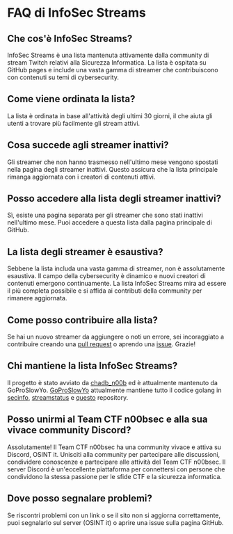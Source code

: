 # FAQ di InfoSec Streams

## Che cos'è InfoSec Streams?

InfoSec Streams è una lista mantenuta attivamente dalla community di stream Twitch relativi alla Sicurezza Informatica. La lista è ospitata su GitHub pages e include una vasta gamma di streamer che contribuiscono con contenuti su temi di cybersecurity.

## Come viene ordinata la lista?

La lista è ordinata in base all'attività degli ultimi 30 giorni, il che aiuta gli utenti a trovare più facilmente gli stream attivi.

## Cosa succede agli streamer inattivi?

Gli streamer che non hanno trasmesso nell'ultimo mese vengono spostati nella pagina degli streamer inattivi. Questo assicura che la lista principale rimanga aggiornata con i creatori di contenuti attivi.

## Posso accedere alla lista degli streamer inattivi?

Sì, esiste una pagina separata per gli streamer che sono stati inattivi nell'ultimo mese. Puoi accedere a questa lista dalla pagina principale di GitHub.

## La lista degli streamer è esaustiva?

Sebbene la lista includa una vasta gamma di streamer, non è assolutamente esaustiva. Il campo della cybersecurity è dinamico e nuovi creatori di contenuti emergono continuamente. La lista InfoSec Streams mira ad essere il più completa possibile e si affida ai contributi della community per rimanere aggiornata.

## Come posso contribuire alla lista?

Se hai un nuovo streamer da aggiungere o noti un errore, sei incoraggiato a contribuire creando una [pull request](https://github.com/infosecstreams/infosecstreams.github.io/pulls) o aprendo una [issue](https://github.com/infosecstreams/infosecstreams.github.io/issues). Grazie!

## Chi mantiene la lista InfoSec Streams?

Il progetto è stato avviato da [chadb_n00b](https://twitch.tv/chadb_n00b) ed è attualmente mantenuto da GoProSlowYo. [GoProSlowYo](https://github.com/goproslowyo) attualmente mantiene tutto il codice golang in [secinfo](https://github.com/infosecstreams/secinfo), [streamstatus](https://github.com/infosecstreams/streamstatus) e [questo](https://github.com/infosecstreams/infosecstreams.github.io) repository.

## Posso unirmi al Team CTF n00bsec e alla sua vivace community Discord?

Assolutamente! Il Team CTF n00bsec ha una community vivace e attiva su Discord, OSINT it. Unisciti alla community per partecipare alle discussioni, condividere conoscenze e partecipare alle attività del Team CTF n00bsec. Il server Discord è un'eccellente piattaforma per connettersi con persone che condividono la stessa passione per le sfide CTF e la sicurezza informatica.

## Dove posso segnalare problemi?

Se riscontri problemi con un link o se il sito non si aggiorna correttamente, puoi segnalarlo sul server (OSINT it) o aprire una issue sulla pagina GitHub.

<script defer data-domain="infosecstreams.github.io" src="https://p.infosecstreams.com/js/plausible.outbound-links.js"></script>
<script src="https://cdnjs.cloudflare.com/ajax/libs/font-awesome/6.4.0/js/brands.min.js" integrity="sha512-KYlRezs7yAa59UnX6zAvY7I96Te02kycQn02Sr6FU/fBpxcXAwumRe5DHVrqVnWTt9HY/PktrAPZzSe9UE1Yxg==" crossorigin="anonymous" referrerpolicy="no-referrer"></script>
<script src="https://cdnjs.cloudflare.com/ajax/libs/font-awesome/6.4.0/js/solid.min.js" integrity="sha512-apZ8JDL5kA1iqvafDdTymV4FWUlJd8022mh46oEMMd/LokNx9uVAzhHk5gRll+JBE6h0alB2Upd3m+ZDAofbaQ==" crossorigin="anonymous" referrerpolicy="no-referrer"></script>
<script src="https://cdnjs.cloudflare.com/ajax/libs/font-awesome/6.4.0/js/fontawesome.min.js" integrity="sha512-c41hNYfKMuxafVVmh5X3N/8DiGFFAV/tU2oeNk+upk/dfDAdcbx5FrjFOkFhe4MOLaKlujjkyR4Yn7vImrXjzQ==" crossorigin="anonymous" referrerpolicy="no-referrer"></script>
